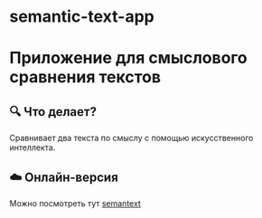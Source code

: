# semantic-text-app
# Приложение для смыслового сравнения текстов

## 🔍 Что делает?
Сравнивает два текста по смыслу с помощью искусственного интеллекта.


## ☁️ Онлайн-версия
Можно посмотреть тут [semantext]([https://share.streamlit.io](https://semantic-text-app-ujxnrmzjfcctgadibxfh8o.streamlit.app/))

